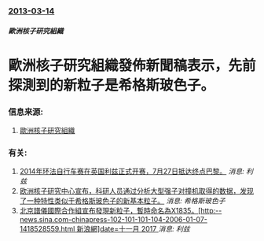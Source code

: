 ### [2013-03-14](/news/2013/03/14/index.md)

##### 歐洲核子研究組織
# 歐洲核子研究組織發佈新聞稿表示，先前探測到的新粒子是希格斯玻色子。 




### 信息来源:

1. [歐洲核子研究組織](http://home.web.cern.ch/about/updates/2013/03/new-results-indicate-new-particle-higgs-boson)

### 有关:

1. [ 2014年环法自行车赛在英国利兹正式开赛，7月27日抵达终点巴黎。](/zh/news/2014/07/4/2014年环法自行车赛在英国利兹正式开赛-7月27日抵达终点巴黎.md) _消息: 利兹_
2. [欧洲核子研究中心宣布，科研人员通过分析大型强子对撞机取得的数据，发现了一种特性类似于希格斯玻色子的新基本粒子。](/zh/news/2012/07/4/欧洲核子研究中心宣布-科研人员通过分析大型强子对撞机取得的数据-发现了一种特性类似于希格斯玻色子的新基本粒子.md) _消息: 希格斯玻色子_
3. [北京譜儀國際合作組宣布發現新粒子，暫時命名為X1835。[http:--news.sina.com-chinapress-102-101-101-104-2006-01-07-1418528559.html 新浪網]date=十一月 2017 ](/zh/news/2006/01/6/北京譜儀國際合作組宣布發現新粒子-暫時命名為X1835-http-newssinacom-chinapress.md) _消息: 利兹_
